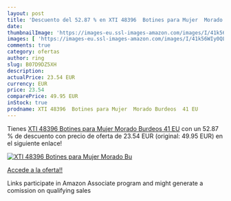 ```yaml
---
layout: post
title: 'Descuento del 52.87 % en XTI 48396  Botines para Mujer  Morado Bu'
date: 
thumbnailImage: 'https://images-eu.ssl-images-amazon.com/images/I/41k56WIy0QL._SL200_.jpg'
images: [ 'https://images-eu.ssl-images-amazon.com/images/I/41k56WIy0QL._SL200_.jpg' ]
comments: true
category: ofertas
author: ring
slug: B07D9DZ5XH
description:
actualPrice: 23.54 EUR
currency: EUR
price: 23.54
comparePrice: 49.95 EUR
inStock: true
prodname: XTI 48396  Botines para Mujer  Morado Burdeos  41 EU
---
```


Tienes [XTI 48396  Botines para Mujer  Morado Burdeos  41 EU](https://www.amazon.es/dp/B07D9DZ5XH/?tag=tolees-21) con un 52.87 % de descuento con precio de oferta de 23.54 EUR (original: 49.95 EUR) en el siguiente enlace!

[![XTI 48396  Botines para Mujer  Morado Bu](https://images-eu.ssl-images-amazon.com/images/I/41k56WIy0QL._SL200_.jpg)](https://www.amazon.es/dp/B07D9DZ5XH/?tag=tolees-21)

[Accede a la oferta!!](https://www.amazon.es/dp/B07D9DZ5XH/?tag=tolees-21)

Links participate in Amazon Associate program and might generate a comission on qualifying sales


